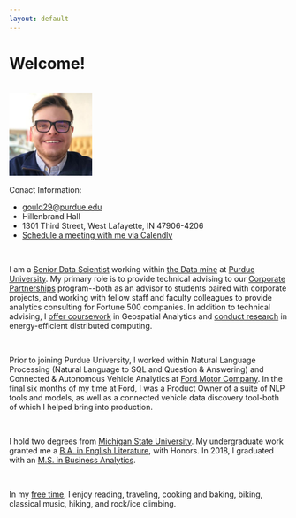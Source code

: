 ```yaml
---
layout: default
---
```


# Welcome!

<br>

<img class="img-left" src="./images/gould.jpg" height="150" width="">

Conact Information:
 - <a target="_blank" rel="noopener noreferrer"  href="mailto:gould29@purdue.edu">gould29@purdue.edu</a>
 - Hillenbrand Hall
 - 1301 Third Street, West Lafayette, IN 47906-4206
 - <a target="_blank" rel="noopener noreferrer"  href="https://calendly.com/gould29">Schedule a meeting with me via Calendly</a>

<br>

I am a <a target="_blank" rel="noopener noreferrer"  href="https://www.linkedin.com/in/gouldju1/">Senior Data Scientist</a> working within <a target="_blank" rel="noopener noreferrer"  href="https://datamine.purdue.edu/">the Data mine</a> at <a target="_blank" rel="noopener noreferrer"  href="https://www.purdue.edu/">Purdue University</a>. My primary role is to provide technical advising to our <a target="_blank" rel="noopener noreferrer"  href="https://datamine.purdue.edu/corporate/">Corporate Partnerships</a> program--both as an advisor to students paired with corporate projects, and working with fellow staff and faculty colleagues to provide analytics consulting for Fortune 500 companies. In addition to technical advising, I <a target="_blank" rel="noopener noreferrer"  href="https://github.com/gouldju1/tdm-foundations-of-geospatial-analytics">offer coursework</a> in Geospatial Analytics and <a target="_blank" rel="noopener noreferrer"  href="https://arxiv.org/search/cs?searchtype=author&query=Gould%2C+J">conduct research</a> in energy-efficient distributed computing.

<br>

Prior to joining Purdue University, I worked within Natural Language Processing (Natural Language to SQL and Question & Answering) and Connected & Autonomous Vehicle Analytics at <a target="_blank" rel="noopener noreferrer"  href="https://www.purdue.edu/">Ford Motor Company</a>. In the final six months of my time at Ford, I was a Product Owner of a suite of NLP tools and models, as well as a connected vehicle data discovery tool-both of which I helped bring into production.

<br>

I hold two degrees from <a target="_blank" rel="noopener noreferrer"  href="http://www.msu.edu">Michigan State University</a>. My undergraduate work granted me a <a target="_blank" rel="noopener noreferrer"  href="https://english.msu.edu/about/">B.A. in English Literature</a>, with Honors. In 2018, I graduated with an <a target="_blank" rel="noopener noreferrer"  href="https://broad.msu.edu/masters/business-analytics/">M.S. in Business Analytics</a>.

<br>

In my <a href="https://gouldju1.github.io/gouldju1/pages/hobbies.html">free time</a>, I enjoy reading, traveling, cooking and baking, biking, classical music, hiking, and rock/ice climbing.